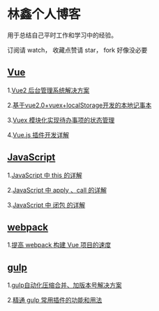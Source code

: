 # 林鑫个人博客 #
用于总结自己平时工作和学习中的经验。

订阅请 watch， 收藏点赞请 star， fork 好像没必要

## [Vue](https://github.com/lin-xin/blog/issues?utf8=%E2%9C%93&q=vue)
1.[Vue2 后台管理系统解决方案](https://github.com/lin-xin/manage-system)

2.[基于vue2.0+vuex+localStorage开发的本地记事本](https://github.com/lin-xin/notepad)

3.[Vuex 模块化实现待办事项的状态管理](https://github.com/lin-xin/blog/issues/5)

4.[Vue.js 插件开发详解](https://github.com/lin-xin/blog/issues/9)

## [JavaScript](https://github.com/lin-xin/blog/issues?utf8=%E2%9C%93&q=javascript)
1.[JavaScript 中 this 的详解](https://github.com/lin-xin/blog/issues/6)

2.[JavaScript 中 apply 、call 的详解](https://github.com/lin-xin/blog/issues/7)

3.[JavaScript 中 闭包 的详解](https://github.com/lin-xin/blog/issues/8)

## [webpack](https://github.com/lin-xin/blog/issues?utf8=%E2%9C%93&q=webpack)
1.[提高 webpack 构建 Vue 项目的速度](https://github.com/lin-xin/blog/issues/10)

## [gulp](https://github.com/lin-xin/blog/issues?utf8=%E2%9C%93&q=gulp) ##
1.[gulp自动化压缩合并、加版本号解决方案](https://github.com/lin-xin/blog/issues/1)

2.[精通 gulp 常用插件的功能和用法](https://github.com/lin-xin/blog/issues/2)

